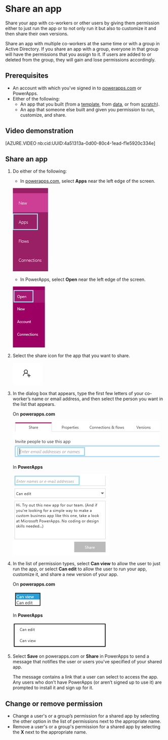 <properties
    pageTitle="Share a PowerApp | Microsoft PowerApps"
    description=""
    services=""
    suite="powerapps"
    documentationCenter="na"
    authors="AFTOwen"
    manager="dwrede"
    editor=""
    tags=""
 />
<tags
    ms.service="powerapps"
    ms.devlang="na"
    ms.topic="article"
    ms.tgt_pltfrm="na"
    ms.workload="na"
    ms.date="11/11/2015"
    ms.author="anneta"/>

# Share an app #
Share your app with co-workers or other users by giving them permission either to just run the app or to not only run it but also to customize it and then share their own versions.

Share an app with multiple co-workers at the same time or with a group in Active Directory. If you share an app with a group, everyone in that group will have the permissions that you assign to it. If users are added to or deleted from the group, they will gain and lose permissions accordingly.

## Prerequisites ##
- An account with which you've signed in to [powerapps.com](http://go.microsoft.com/fwlink/?LinkId=708209) or PowerApps.
- Either of the following:
	- An app that you built (from a [template](get-started-test-drive.md), from [data](get-started-create-from-data.md), or from [scratch](get-started-create-from-blank.md)).
	- An app that someone else built and given you permission to run, customize, and share.

## Video demonstration ##

[AZURE.VIDEO nb:cid:UUID:4a51313a-0d00-80c4-1ead-f1e5920c334e]

## Share an app ##
1. Do either of the following:
	- In [powerapps.com](http://go.microsoft.com/fwlink/?LinkId=708209), select **Apps** near the left edge of the screen.

	![List apps on powerapps.com the web](./media/share-app/file-apps-portal.png)

	- In PowerApps, select **Open** near the left edge of the screen.

	![List apps on powerapps.com the web](./media/share-app/open-apps.png)

1. Select the share icon for the app that you want to share.

	![Share icon](./media/share-app/share-icon.png)

1. In the dialog box that appears, type the first few letters of your co-worker’s name or email address, and then select the person you want in the list that appears.

	On **powerapps.com**

	![Specify a user](./media/share-app/specify-user-portal.png)

	In **PowerApps**

	![Specify a user](./media/share-app/specify-user.png)

1. In the list of permission types, select **Can view** to allow the user to just run the app, or select **Can edit** to allow the user to run your app, customize it, and share a new version of your app.

	On **powerapps.com**

	![Choose permissions](./media/share-app/permission-list-portal.png)

	In **PowerApps**

	![Choose permissions](./media/share-app/permissions-pa.png)

1. Select **Save** on powerapps.com or **Share** in PowerApps to send a message that notifies the user or users you've specified of your shared app.

	The message contains a link that a user can select to access the app. Any users who don't have PowerApps (or aren’t signed up to use it) are prompted to install it and sign up for it.

## Change or remove permission ##
- Change a user's or a group’s permission for a shared app by selecting the other option in the list of permissions next to the appropriate name.
- Remove a user's or a group's permission for a shared app by selecting the **X** next to the appropriate name.
